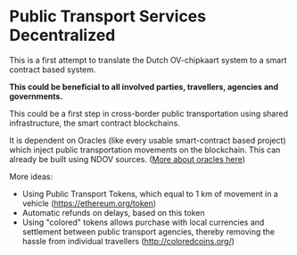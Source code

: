 Public Transport Services Decentralized
=======================================
This is a first attempt to translate the Dutch OV-chipkaart
system to a smart contract based system.

**This could be beneficial to all involved parties, travellers, agencies and governments.**

This could be a first step in cross-border public transportation
using shared infrastructure, the smart contract blockchains.

It is dependent on Oracles (like every usable smart-contract based project) which inject public transportation movements
on the blockchain. This can already be built using NDOV sources.
([More about oracles here](http://blog.oraclize.it/2016/02/18/understanding-oracles/))

More ideas:
- Using Public Transport Tokens, which equal to 1 km of movement in a vehicle (https://ethereum.org/token)
- Automatic refunds on delays, based on this token
- Using "colored" tokens allows purchase with local currencies and settlement between public transport agencies, thereby removing the hassle from individual travellers (http://coloredcoins.org/)
